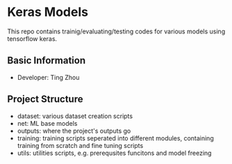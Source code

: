# Keras Models

This repo contains trainig/evaluating/testing codes for various models using tensorflow keras.

## Basic Information

- Developer: Ting Zhou

## Project Structure

- dataset: various dataset creation scripts
- net: ML base models
- outputs: where the project's outputs go
- training: training scripts seperated into different modules, containing training from scratch and
  fine tuning scripts
- utils: utilities scripts, e.g. prerequsites funcitons and model freezing
